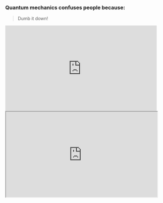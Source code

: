 ### Quantum mechanics confuses people because:

> Dumb it down!

<div class="r-stack r-stretch">
    <iframe data-fragment-index="0" src="https://giphy.com/embed/5P237R8tj4OQPyMjsX" width="480" height="271" style="" frameBorder="0" class="fragment giphy-embed" allowFullScreen></iframe>
    <iframe data-fragment-index="1" src="https://giphy.com/embed/xT9IgxKegWvzPPnBgQ" width="480" height="271" style="" frameBorder="9" class="fragment giphy-embed" allowFullScreen></iframe>
</div>